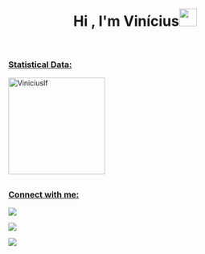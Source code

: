 <h1 align="center">Hi , I'm Vinícius<img src="https://media.giphy.com/media/hvRJCLFzcasrR4ia7z/giphy.gif" width="35"></h1>

<p align="center">
    <a href="https://github.com/DenverCoder1/readme-typing-svg%22%3E<img src="https://readme-typing-svg.herokuapp.com/?lines=Software+Developer;Cyber+Security;Always%20learning%20new%20things&center=true&width=500&height=50%22%3E</a>




<br>


<h3 align="left">  Statistical Data:</h3>
<p><img align="center" src="https://github-readme-stats.vercel.app/api/top-langs?username=Viniciuslf&langs_count=10&show_icons=true&locale=en&layout=compact&theme=algolia" alt="Viniciuslf" height="192px"/></p>

##

<h3 align="left">  Connect with me:</h3>
<p align="left">
   <a href="https://stackoverflow.com/users/18254374/vin%c3%adcius" target="_blank"><img src="https://img.shields.io/badge/Stack_Overflow-FE7A16?style=for-the-badge&logo=stack-overflow&logoColor=white" target="_blank"></a> 

  <a href="https://www.linkedin.com/in/vin%C3%ADciuslopesferreira/" target="_blank"><img src="https://img.shields.io/badge/-LinkedIn-%230077B5?style=for-the-badge&logo=linkedin&logoColor=white" target="_blank"></a>

  <a href = "mailto:viniciuslf90@gmail.com"><img src="https://img.shields.io/badge/Gmail-D14836?style=for-the-badge&logo=gmail&logoColor=white" target="_blank"></a>
</p>
